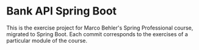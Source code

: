 # Bank API Spring Boot
This is the exercise project for Marco Behler's Spring Professional course, migrated to Spring Boot. Each commit corresponds to the exercises of a particular module of the course. 
